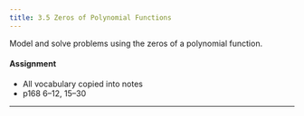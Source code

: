 ```yaml
---
title: 3.5 Zeros of Polynomial Functions
---
```


Model and solve problems using the zeros of a polynomial function.

#### Assignment

- All vocabulary copied into notes
- p168 6–12, 15–30

---

